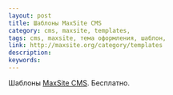 ```yaml
---
layout: post
title: Шаблоны MaxSite CMS
category: cms, maxsite, templates, 
tags: cms, maxsite, тема оформления, шаблон, 
link: http://maxsite.org/category/templates
description: 
keywords: 
---
```


<p>Шаблоны <a href="/search/id98">MaxSite CMS</a>. Бесплатно.</p>
